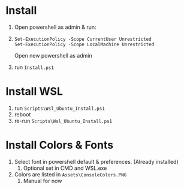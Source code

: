 # Install

1. Open powershell as admin & run:

2. ```
   Set-ExecutionPolicy -Scope CurrentUser Unrestricted
   Set-ExecutionPolicy -Scope LocalMachine Unrestricted
   ```

   Open new powershell as admin

3. run `Install.ps1`



# Install WSL

1. run `Scripts\Wsl_Ubuntu_Install.ps1`
2. reboot
3. re-run `Scripts\Wsl_Ubuntu_Install.ps1`



# Install Colors & Fonts

1. Select font in powershell default & preferences. (Already installed)
   1. Optional set in CMD and WSL.exe
2. Colors are listed in `Assets\ConsoleColors.PNG`
   1. Manual for now

